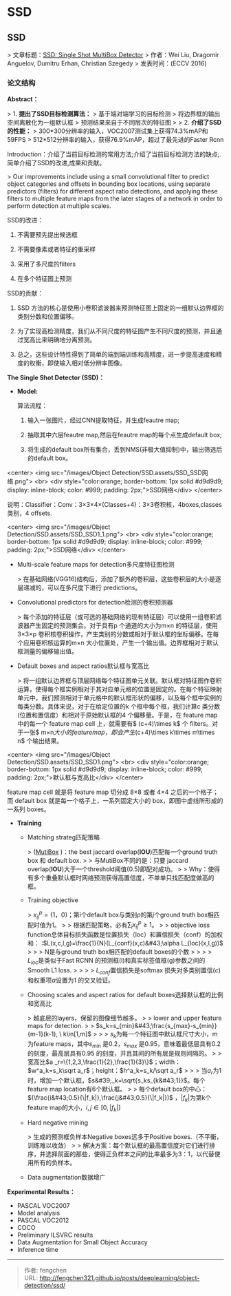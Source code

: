 # SSD

## SSD

&gt; 文章标题：[SSD: Single Shot MultiBox Detector](https://arxiv.org/abs/1512.02325)
&gt; 作者：Wei Liu, Dragomir Anguelov, Dumitru Erhan, Christian Szegedy
&gt; 发表时间：(ECCV 2016)

### 论文结构

**Abstract：**

&gt; 1. **提出了SSD目标检测算法：**
&gt;    基于端对端学习的目标检测
&gt;    将边界框的输出空间离散化为一组默认框
&gt;    预测结果来自于不同层次的特征图
&gt;
&gt; 2. **介绍了SSD的性能：**
&gt;    300\*300分辨率的输入，VOC2007测试集上获得74.3%mAP和59FPS
&gt;    512\*512分辨率的输入，获得76.9%mAP，超过了最先进的Faster Rcnn

Introduction：介绍了当前目标检测的常用方法;介绍了当前目标检测方法的缺点;.简单介绍了SSD的改进,成果和贡献。

&gt; Our improvements include using a small convolutional filter to predict object categories and offsets in bounding box locations, using separate predictors (filters) for different aspect ratio detections, and applying these filters to multiple feature maps from the later stages of a network in order to perform detection at multiple scales.

SSD的改进：

1. 不需要预先提出候选框

2. 不需要像素或者特征的重采样

3. 采用了多尺度的fliters

4. 在多个特征图上预测

SSD的贡献：

1. SSD 方法的核心是使用小卷积滤波器来预测特征图上固定的一组默认边界框的类别分数和位置偏移。

2. 为了实现高检测精度，我们从不同尺度的特征图产生不同尺度的预测，并且通过宽高比来明确地分离预测。

3. 总之，这些设计特性得到了简单的端到端训练和高精度，进一步提高速度和精度的权衡，即使输入相对低分辨率图像。

**The Single Shot Detector (SSD)：**

* **Model:**

  算法流程：

  1. 输入一张图片，经过CNN提取特征，并生成feautre map;

  2. 抽取其中六层feautre map,然后在feautre map的每个点生成default box;

  3. 将生成的default box所有集合，丢到NMS(非极大值抑制)中，输出筛选后的default box。

&lt;center&gt;
&lt;img 
src=&#34;/images/Object Detection/SSD.assets/SSD_SSD网络.png&#34;&gt;
&lt;br&gt;
&lt;div style=&#34;color:orange; border-bottom: 1px solid #d9d9d9;
display: inline-block;
color: #999;
padding: 2px;&#34;&gt;SSD网络&lt;/div&gt;
&lt;/center&gt;


​     说明：Classifier：Conv：3×3×4×(Classes&#43;4)：3×3卷积核，4boxes,classes类别，4 offsets.

&lt;center&gt;
&lt;img 
src=&#34;/images/Object Detection/SSD.assets/SSD_SSD1_1.png&#34;&gt;
&lt;br&gt;
&lt;div style=&#34;color:orange; border-bottom: 1px solid #d9d9d9;
display: inline-block;
color: #999;
padding: 2px;&#34;&gt;SSD网络&lt;/div&gt;
&lt;/center&gt;



  * Multi-scale feature maps for detection多尺度特征图检测

    &gt; 在基础网络(VGG16)结构后，添加了额外的卷积层，这些卷积层的大小是逐层递减的，可以在多尺度下进行 predictions。

  * Convolutional predictors for detection检测的卷积预测器

    &gt; 每个添加的特征层（或可选的基础网络的现有特征层）可以使用一组卷积滤波器产生固定的预测集合。对于具有p 个通道的大小为m×n 的特征层，使用3×3×p 卷积核卷积操作，产生类别的分数或相对于默认框的坐标偏移。在每个应用卷积核运算的m×n 大小位置处，产生一个输出值。边界框相对于默认框测量的偏移输出值。

* Default boxes and aspect ratios默认框与宽高比

  &gt; 将一组默认边界框与顶层网络每个特征图单元关联。默认框对特征图作卷积运算，使得每个框实例相对于其对应单元格的位置是固定的。在每个特征映射单元中，我们预测相对于单元格中的默认框形状的偏移，以及每个框中实例的每类分数。具体来说，对于在给定位置的k 个框中每个框，我们计算c 类分数(位置和置信度）和相对于原始默认框的4 个偏移量。于是，在 feature map 中的每一个 feature map cell 上，就需要有$ (c&#43;4)\times k$ 个 filters。对于一张$ m×n$大小的 feature map，即会产生$(c&#43;4)\times k\times m\times n$ 个输出结果。

&lt;center&gt;
&lt;img 
src=&#34;/images/Object Detection/SSD.assets/SSD_SSD1.png&#34;&gt;
&lt;br&gt;
&lt;div style=&#34;color:orange; border-bottom: 1px solid #d9d9d9;
display: inline-block;
color: #999;
padding: 2px;&#34;&gt;默认框与宽高比&lt;/div&gt;
&lt;/center&gt;


feature map cell 就是将 feature map 切分成 8×8 或者 4×4 之后的一个格子；
而 default box 就是每一个格子上，一系列固定大小的 box，即图中虚线所形成的一系列 boxes。


* **Training**

  * Matching strateg匹配策略

    &gt; ([MutiBox](https://arxiv.org/abs/1312.2249) )：the best jaccard overlap(**IOU**)匹配每一个ground truth box 和 default box. 
    &gt;
    &gt; 与MutiBox不同的是：只要 jaccard overlap(**IOU**)大于一个threshold阈值(0.5)即配对成功。
    &gt;
    &gt; Why：使得有多个重叠默认框时网络预测获得高置信度，不单单只找匹配度做高的框。

  * Training objective

    &gt; $x^p_{ij}=\{1，0\}$；第$i$个default box与类别$p$的第$j$个ground truth box相匹配时值为1。
    &gt;
    &gt; 根据匹配策略，必有$\sum_i x^p_{ij}\geq1$。
    &gt;
    &gt; objective loss function总体目标损失函数是位置损失（loc）和置信损失（conf）的加权和： :$L(x,c,l,g)=\frac{1}{N}(L_{conf}(x,c)&#43;\alpha L_{loc}(x,l,g))$
    &gt;
    &gt; &gt; N是与ground truth box相匹配的default boxes的个数
    &gt; &gt;
    &gt; &gt; $L_{loc}$是类似于Fast RCNN 的预测框(l)和真实标签值框(g)参数之间的Smooth L1 loss.
    &gt; &gt;
    &gt; &gt; $L_{conf}$置信损失是softmax 损失对多类别置信$(c)$和权重项$\alpha$设置为1 的交叉验证。

  * Choosing scales and aspect ratios for default boxes选择默认框的比例和宽高比

    &gt; 越底层的layers，保留的图像细节越多。
    &gt;
    &gt; lower and upper feature maps for detection.
    &gt;
    &gt; $s_k=s_{min}&#43;\frac{s_{max}-s_{min}}{m-1}(k-1), \ k\in[1,m]$
    &gt;
    &gt; &gt; $s_k$为每一个特征图中默认框尺寸大小，m 为feature maps，其中$s_{min}$ 是0.2，$s_{max}$ 是0.95，意味着最低层具有0.2 的刻度，最高层具有0.95 的刻度，并且其间的所有层是规则间隔的。
    &gt;
    &gt;  宽高比$a _r=\{1,2,3,\frac{1}{2},\frac{1}{3}\}$；width：$w^a_k=s_k\sqrt a_r$；height：$h^a_k=s_k/\sqrt a_r$
    &gt;
    &gt; &gt; 当$a_r$为1时，增加一个默认框，$s&#39;_k=\sqrt{s_ks_{k&#43;1}}$。每个feature map location有6个默认框。
    &gt;
    &gt; 每个default box的中心：$(\frac{i&#43;0.5}{\|f_k|},\frac{j&#43;0.5}{\|f_k|})$ ，$|f_k|$为第k个feature map的大小，$i,j\in[0,|f_k|]$

  * Hard negative mining

    &gt; 生成的预测框负样本Negative boxes远多于Positive boxes.（不平衡，训练难以收敛）
    &gt;
    &gt; 解决方案：每个默认框的最高置信度对它们进行排序，并选择前面的那些，使得正负样本之间的比率最多为3：1，以代替使用所有的负样本。

  * Data augmentation数据增广

**Experimental Results：**

* PASCAL VOC2007
* Model analysis
* PASCAL VOC2012
* COCO
* Preliminary ILSVRC results
* Data Augmentation for Small Object Accuracy
* Inference time



---

> 作者: fengchen  
> URL: http://fengchen321.github.io/posts/deeplearning/object-detection/ssd/  

